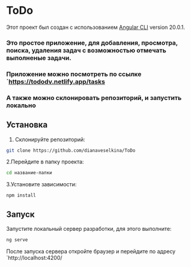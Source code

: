 # ToDo

Этот проект был создан с использованием [Angular CLI](https://github.com/angular/angular-cli) version 20.0.1.
### Это простое приложение, для добавления, просмотра, поиска, удаления задач с возможностью отмечать выполненые задачи.

### Приложение можно посмотреть по ссылке `https://tododv.netlify.app/tasks

### А также можно склонировать репозиторий, и запустить локально

## Установка

1. Склонируйте репозиторий:
```bash
git clone https://github.com/dianaveselkina/ToDo
```
2.Перейдите в папку проекта:
```bash
cd название-папки
```
3.Установите зависимости:
```bash
npm install
```

## Запуск

Запустите локальный сервер разработки, для этого выполните:

```bash
ng serve
```

После запуска сервера откройте браузер и перейдите по адресу `http://localhost:4200/
